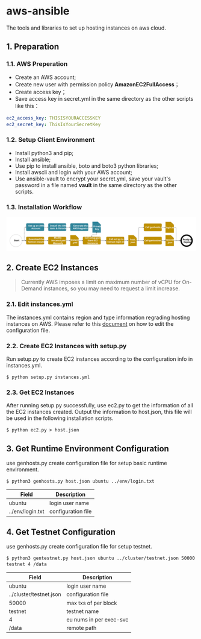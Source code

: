 # aws-ansible

The tools and libraries to set up hosting instances on aws cloud.

## 1. Preparation

### 1.1. AWS Preperation

* Create an AWS account;
* Create new user with permission policy **AmazonEC2FullAccess**；
* Create access key；
* Save access key in secret.yml in the same directory as the other scripts like this：

```yaml
ec2_access_key: THISISYOURACCESSKEY
ec2_secret_key: ThisIsYourSecretKey
```

### 1.2. Setup Client Environment

* Install python3 and pip;
* Install ansible;
* Use pip to install ansible, boto and boto3 python libraries;
* Install awscli and login with your AWS account;
* Use ansible-vault to encrypt your secret.yml, save your vault's password in a file named **vault** in the same directory as the other scripts.

### 1.3. Installation Workflow

![alt text](img/aws-ansible-installation.svg)

## 2. Create EC2 Instances

>Currently AWS imposes a limit on maximum number of vCPU for On-Demand instances, so you may need to request a limit increase.  

### 2.1. Edit instances.yml

The instances.yml contains region and type information regrading hosting instances on AWS. Please refer to this [document](./how-to-configure-aws-instances.md) on how to edit the configuration file.

### 2.2. Create EC2 Instances with setup.py

Run setup.py to create EC2 instances according to the configuration info in instances.yml.

```shell
$ python setup.py instances.yml
```

### 2.3. Get EC2 Instances

After running setup.py successfully, use ec2.py to get the information of all the EC2 instances created. Output the information to host.json, this file will be used in the following installation scripts.

```shell
$ python ec2.py > host.json
```

## 3. Get Runtime Environment Configuration

use genhosts.py create configuration file for setup basic runtime environment.

```shell
$ python3 genhosts.py host.json ubuntu ../env/login.txt
```

| Field            | Description        |
| ---------------- | ------------------ |
| ubuntu           | login user name    |
| ../env/login.txt | configuration file |

## 4. Get Testnet Configuration

use genhosts.py create configuration file for setup testnet.

```shell
$ python3 gentestnet.py host.json ubuntu ../cluster/testnet.json 50000 testnet 4 /data
```

| Field                   | Description          |
| ----------------------- | -------------------- |
| ubuntu                  | login user name      |
| ../cluster/testnet.json | configuration file   |
| 50000                   | max txs of per block |
| testnet                 | testnet name         |
| 4                      | eu nums in per exec-svc |
| /data                  | remote path |